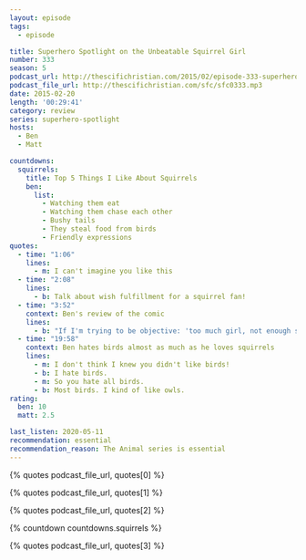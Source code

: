 ```yaml
---
layout: episode
tags:
  - episode

title: Superhero Spotlight on the Unbeatable Squirrel Girl
number: 333
season: 5
podcast_url: http://thescifichristian.com/2015/02/episode-333-superhero-spotlight-on-the-unbeatable-squirrel-girl/
podcast_file_url: http://thescifichristian.com/sfc/sfc0333.mp3
date: 2015-02-20
length: '00:29:41'
category: review
series: superhero-spotlight
hosts:
  - Ben
  - Matt

countdowns:
  squirrels:
    title: Top 5 Things I Like About Squirrels
    ben:
      list:
        - Watching them eat
        - Watching them chase each other
        - Bushy tails
        - They steal food from birds
        - Friendly expressions
quotes:
  - time: "1:06"
    lines:
      - m: I can't imagine you like this
  - time: "2:08"
    lines:
      - b: Talk about wish fulfillment for a squirrel fan!
  - time: "3:52"
    context: Ben's review of the comic
    lines:
      - b: "If I'm trying to be objective: 'too much girl, not enough squirrel' is what I'd say."
  - time: "19:58"
    context: Ben hates birds almost as much as he loves squirrels
    lines:
      - m: I don't think I knew you didn't like birds!
      - b: I hate birds.
      - m: So you hate all birds.
      - b: Most birds. I kind of like owls.
rating:
  ben: 10
  matt: 2.5

last_listen: 2020-05-11
recommendation: essential
recommendation_reason: The Animal series is essential
---
```


{% quotes podcast_file_url, quotes[0] %}

{% quotes podcast_file_url, quotes[1] %}

{% quotes podcast_file_url, quotes[2] %}

{% countdown countdowns.squirrels %}

{% quotes podcast_file_url, quotes[3] %}